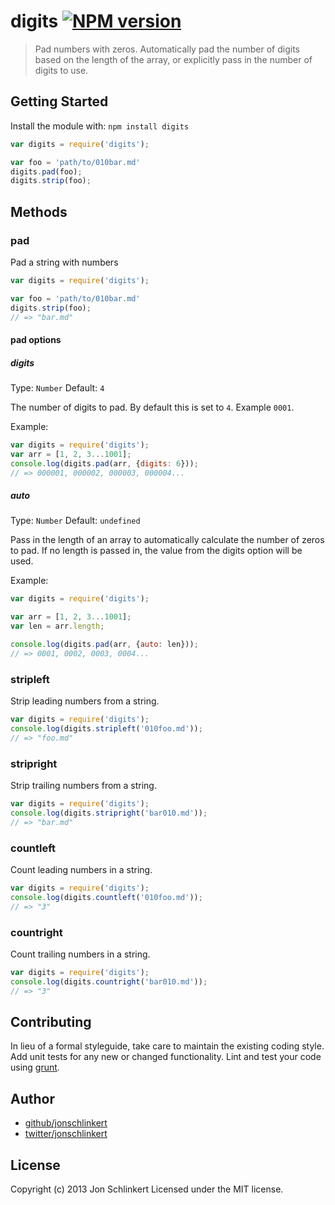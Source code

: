 # digits [![NPM version](https://badge.fury.io/js/digits.png)](http://badge.fury.io/js/digits)

> Pad numbers with zeros. Automatically pad the number of digits based on the length of the array, or explicitly pass in the number of digits to use.

## Getting Started
Install the module with: `npm install digits`

```javascript
var digits = require('digits');

var foo = 'path/to/010bar.md'
digits.pad(foo);
digits.strip(foo);
```

## Methods
### pad

Pad a string with numbers

```javascript
var digits = require('digits');

var foo = 'path/to/010bar.md'
digits.strip(foo);
// => "bar.md"
```

#### pad options
##### digits
Type: `Number`
Default: `4`

The number of digits to pad. By default this is set to `4`. Example `0001`.

Example:

```javascript
var digits = require('digits');
var arr = [1, 2, 3...1001];
console.log(digits.pad(arr, {digits: 6}));
// => 000001, 000002, 000003, 000004...
```

##### auto
Type: `Number`
Default: `undefined`

Pass in the length of an array to automatically calculate the number of zeros to pad. If no length is passed in, the value from the digits option will be used.

Example:

```javascript
var digits = require('digits');

var arr = [1, 2, 3...1001];
var len = arr.length;

console.log(digits.pad(arr, {auto: len}));
// => 0001, 0002, 0003, 0004...
```

### stripleft

Strip leading numbers from a string.

```javascript
var digits = require('digits');
console.log(digits.stripleft('010foo.md'));
// => "foo.md"
```

### stripright

Strip trailing numbers from a string.

```javascript
var digits = require('digits');
console.log(digits.stripright('bar010.md'));
// => "bar.md"
```

### countleft

Count leading numbers in a string.

```javascript
var digits = require('digits');
console.log(digits.countleft('010foo.md'));
// => "3"
```

### countright

Count trailing numbers in a string.

```javascript
var digits = require('digits');
console.log(digits.countright('bar010.md'));
// => "3"
```

## Contributing
In lieu of a formal styleguide, take care to maintain the existing coding style. Add unit tests for any new or changed functionality. Lint and test your code using [grunt](http://gruntjs.com/).

## Author

+ [github/jonschlinkert](https://github.com/jonschlinkert)
+ [twitter/jonschlinkert](http://twitter.com/jonschlinkert)

## License
Copyright (c) 2013 Jon Schlinkert
Licensed under the MIT license.
